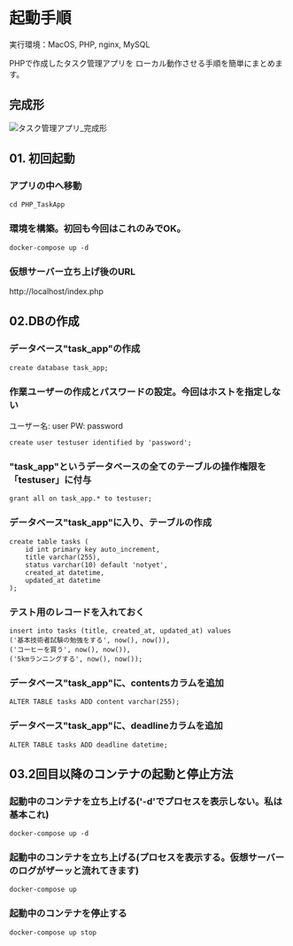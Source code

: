# 起動手順
実行環境：MacOS, PHP, nginx, MySQL

PHPで作成したタスク管理アプリを
ローカル動作させる手順を簡単にまとめます。


## 完成形
![タスク管理アプリ_完成形](/img/イメージ画像.png "イメージ画像")


## 01. 初回起動
### アプリの中へ移動
```
cd PHP_TaskApp
```

### 環境を構築。初回も今回はこれのみでOK。
```
docker-compose up -d
```

### 仮想サーバー立ち上げ後のURL
http://localhost/index.php



## 02.DBの作成
### データベース"task_app"の作成
```
create database task_app;
```

### 作業ユーザーの作成とパスワードの設定。今回はホストを指定しない
ユーザー名: user
PW: password
```
create user testuser identified by 'password';
```

### "task_app"というデータベースの全てのテーブルの操作権限を「testuser」に付与
```
grant all on task_app.* to testuser;
```

### データベース"task_app"に入り、テーブルの作成
```
create table tasks (
    id int primary key auto_increment,
    title varchar(255),
    status varchar(10) default 'notyet',
    created_at datetime,
    updated_at datetime
);
```

### テスト用のレコードを入れておく
```
insert into tasks (title, created_at, updated_at) values
('基本技術者試験の勉強をする', now(), now()),
('コーヒーを買う', now(), now()),
('5kmランニングする', now(), now());
```

### データベース"task_app"に、contentsカラムを追加
```
ALTER TABLE tasks ADD content varchar(255);
```

### データベース"task_app"に、deadlineカラムを追加
```
ALTER TABLE tasks ADD deadline datetime;
```





## 03.2回目以降のコンテナの起動と停止方法
### 起動中のコンテナを立ち上げる('-d'でプロセスを表示しない。私は基本これ)
```
docker-compose up -d
```

### 起動中のコンテナを立ち上げる(プロセスを表示する。仮想サーバーのログがザーッと流れてきます)
```
docker-compose up
```

### 起動中のコンテナを停止する
```
docker-compose up stop
```